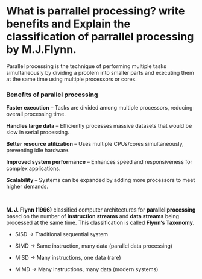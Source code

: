 # What is parrallel processing? write benefits and Explain the classification of parrallel processing by M.J.Flynn.

Parallel processing is the technique of performing multiple tasks simultaneously by dividing a problem into smaller parts and executing them at the same time using multiple processors or cores.



### Benefits of parallel processing

**Faster execution**
– Tasks are divided among multiple processors, reducing overall processing time.

**Handles large data** – Efficiently processes massive datasets that would be slow in serial processing.

**Better resource utilization** – Uses multiple CPUs/cores simultaneously, preventing idle hardware.

**Improved system performance** – Enhances speed and responsiveness for complex applications.

**Scalability** – Systems can be expanded by adding more processors to meet higher demands.


<br>

**M. J. Flynn (1966)** classified computer architectures for **parallel processing** based on the number of **instruction streams** and **data streams** being processed at the same time.
This classification is called **Flynn’s Taxonomy.**


* SISD → Traditional sequential system

* SIMD → Same instruction, many data (parallel data processing)

* MISD → Many instructions, one data (rare)

* MIMD → Many instructions, many data (modern systems)